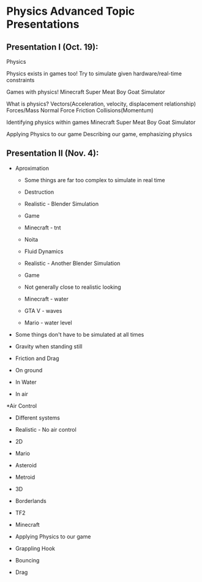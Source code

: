 # Physics Advanced Topic Presentations

## Presentation I (Oct. 19):
Physics

Physics exists in games too!
	Try to simulate given hardware/real-time constraints

Games with physics!
	Minecraft
	Super Meat Boy
	Goat Simulator

What is physics?
	Vectors(Acceleration, velocity, displacement relationship)
	Forces/Mass
	Normal Force
	Friction
	Collisions(Momentum)
	
Identifying physics within games
	Minecraft
	Super Meat Boy
	Goat Simulator

Applying Physics to our game
	Describing our game, emphasizing physics

	


## Presentation II (Nov. 4):

* Aproximation

  * Some things are far too complex to simulate in real time
  
   * Destruction
   
    * Realistic - Blender Simulation
    
    * Game
    
     * Minecraft - tnt
     
     * Noita
     
   * Fluid Dynamics
   
    * Realistic - Another Blender Simulation
    
    * Game
    
     * Not generally close to realistic looking
     
     * Minecraft - water
     
     * GTA V - waves
     
     * Mario - water level
     
 * Some things don't have to be simulated at all times
 
  * Gravity when standing still
  

* Friction and Drag

 * On ground
 
 * In Water
 
 * In air
 
  
*Air Control

 * Different systems
 
  * Realistic - No air control
  
  * 2D
  
   * Mario
   
   * Asteroid
   
   * Metroid
   
  * 3D
  
   * Borderlands
   
   * TF2
   
   * Minecraft
   

* Applying Physics to our game

 * Grappling Hook
 
 * Bouncing
 
 * Drag
 
